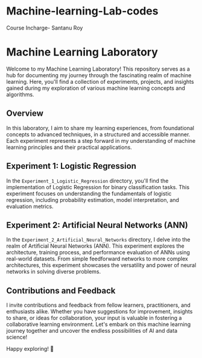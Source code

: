 # Machine-learning-Lab-codes
Course Incharge- Santanu Roy

# Machine Learning Laboratory


Welcome to my Machine Learning Laboratory! This repository serves as a hub for documenting my journey through the fascinating realm of machine learning. Here, you'll find a collection of experiments, projects, and insights gained during my exploration of various machine learning concepts and algorithms.

## Overview

In this laboratory, I aim to share my learning experiences, from foundational concepts to advanced techniques, in a structured and accessible manner. Each experiment represents a step forward in my understanding of machine learning principles and their practical applications.

## Experiment 1: Logistic Regression



In the `Experiment_1_Logistic_Regression` directory, you'll find the implementation of Logistic Regression for binary classification tasks. This experiment focuses on understanding the fundamentals of logistic regression, including probability estimation, model interpretation, and evaluation metrics.

## Experiment 2: Artificial Neural Networks (ANN)



In the `Experiment_2_Artificial_Neural_Networks` directory, I delve into the realm of Artificial Neural Networks (ANN). This experiment explores the architecture, training process, and performance evaluation of ANNs using real-world datasets. From simple feedforward networks to more complex architectures, this experiment showcases the versatility and power of neural networks in solving diverse problems.

## Contributions and Feedback
I invite contributions and feedback from fellow learners, practitioners, and enthusiasts alike. Whether you have suggestions for improvement, insights to share, or ideas for collaboration, your input is valuable in fostering a collaborative learning environment. Let's embark on this machine learning journey together and uncover the endless possibilities of AI and data science!

Happy exploring! 🚀






